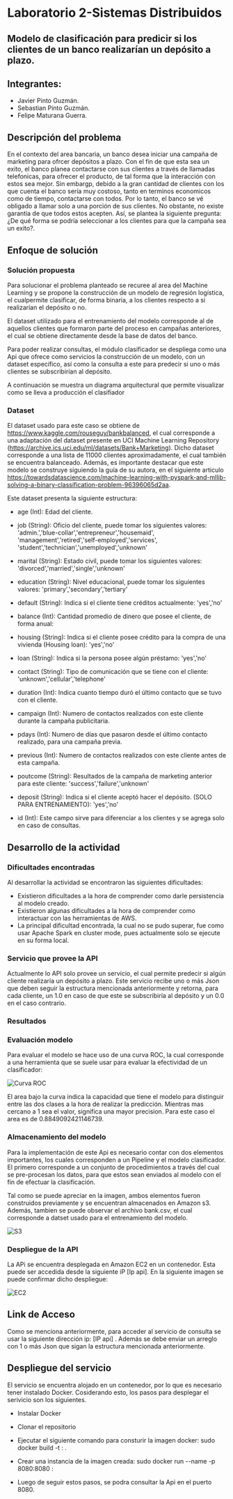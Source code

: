 # Laboratorio 2-Sistemas Distribuidos


## Modelo de clasificación para predicir si los clientes de un banco realizarían un depósito a plazo.

## Integrantes:
 - Javier Pinto Guzmán.
 - Sebastian Pinto Guzmán.
 - Felipe Maturana Guerra.

## Descripción del problema

En el contexto del area bancaria, un banco desea iniciar una campaña de marketing para ofrcer depósitos a plazo.
Con el fin de que esta sea un exito, el banco planea contactarse con sus clientes a través de llamadas telefonicas, para ofrecer el producto, de tal forma que la interacción con estos sea mejor. Sin embargp, debido a la gran cantidad de clientes con los que cuenta el banco sería muy costoso, tanto en terminos economicos como de tiempo, contactarse con todos. Por lo tanto, el banco se vé obligado a llamar solo a una porción de sus clientes. No obstante, no existe garantia de que todos estos acepten. Así, se plantea la siguiente pregunta: ¿De qué forma se podría seleccionar a los clientes para que la campaña sea un exito?.

## Enfoque de solución

### Solución propuesta

Para solucionar el problema planteado se recuree al area del Machine Learning y se propone la construcción de un modelo de regresión logística, el cualpermite clasificar, de forma binaria, a los clientes respecto a si realizarían el depósito o no.

El dataset utilizado para el entrenamiento del modelo corresponde al de aquellos clientes que formaron parte del proceso en campañas anteriores, el cual se obtiene directamente desde la base de datos del banco.

Para poder realizar consultas, el módulo clasificador se despliega como una Api que ofrece como servicios la construcción de un modelo, con un dataset específico, así como la consulta a este para predecir si uno o más clientes se subscribirían al depósito. 

A continuación se muestra un diagrama arquitectural que permite visualizar como se  lleva a producción el clasifiador

### Dataset

El dataset usado para este caso se obtiene de https://www.kaggle.com/rouseguy/bankbalanced, el cual corresponde
a una adaptación del dataset presente en UCI Machine Learning Repository (https://archive.ics.uci.edu/ml/datasets/Bank+Marketing). Dicho dataset corresponde a una lista de 11000 clientes aproximadamente, el cual también se encuentra balanceado. Además, es importante destacar que este modelo se construye siguiendo la guía de su autora, en el siguiente articulo https://towardsdatascience.com/machine-learning-with-pyspark-and-mllib-solving-a-binary-classification-problem-96396065d2aa.

Este dataset presenta la siguiente estructura:

 - age (Int): Edad del cliente.
 - job (String): Oficio del cliente, puede tomar los siguientes valores: 
    'admin.','blue-collar','entrepreneur','housemaid',
    'management','retired','self-employed','services',
    'student','technician','unemployed','unknown'
    
 - marital (String): Estado civil, puede tomar los siguientes valores:
     'divorced','married','single','unknown'
 - education (String): Nivel educacional, puede tomar los siguientes valores:
      'primary','secondary','tertiary'
 - default (String): Indica si el cliente tiene créditos actualmente:
      'yes','no'
 - balance (Int): Cantidad promedio de dinero que posee el cliente, de forma anual:
 - housing (String): Indica si el cliente posee crédito para la compra de una vivienda (Housing loan):
      'yes','no'
 - loan (String): Indica si la persona posee algún préstamo:
      'yes','no'
 - contact (String): Tipo de comunicación que se tiene con el cliente:
      'unknown','cellular','telephone'
 - duration (Int): Indica cuanto tiempo duró el último contacto que se tuvo con el cliente.
 - campaign (Int): Numero de contactos realizados con este cliente durante la campaña publicitaria.
 - pdays (Int): Numero de días que pasaron desde el último contacto realizado, para una campaña previa.
 - previous (Int): Numero de contactos realizados con este cliente antes de esta campaña.
 - poutcome (String): Resultados de la campaña de marketing anterior para este cliente:
      'success','failure','unknown'
 - deposit (String): Indica si el cliente aceptó hacer el depósito. (SOLO PARA ENTRENAMIENTO):
      'yes','no'
 - id (Int): Este campo sirve para diferenciar a los clientes y se agrega solo en caso de consultas.

## Desarrollo de la actividad

### Dificultades encontradas
Al desarrollar la actividad se encontraron las siguientes dificultades:

  - Existieron dificultades a la hora de comprender como darle persistencia al modelo creado.
  - Existieron algunas dificultades a la hora de comprender como interactuar con las herramientas de AWS.
  - La principal dificultad encontrada, la cual no se pudo superar, fue como usar Apache Spark en cluster mode, pues actualmente solo se ejecute en su forma local.
  
### Servicio que provee la API

Actualmente lo API solo provee un servicio, el cual permite predecir si algún cliente realizaría un depósito a plazo.
Este servicio recibe uno o más Json que deben seguir la estructura mencionada anteriormente y retorna, para cada cliente, un 1.0 en caso de que este se subscribiría al depósito y un 0.0 en el caso contrario.

### Resultados

### Evaluación modelo 

Para evaluar el modelo se hace uso de una curva ROC, la cual corresponde a una herramienta que se suele usar para evaluar la efectividad de un clasificador:

![Curva ROC](Imagenes/ROC.png)

El area bajo la curva indica la capacidad que tiene el modelo para distinguir entre las dos clases a la hora de realizar la predicción. Mientras mas cercano a 1 sea el valor, significa una mayor precision. Para este caso el area es de 0.8849092421146739. 

### Almacenamiento del modelo

Para la implementación de este Api es necesario contar con dos elementos importantes, los cuales corresponden a un Pipeline y el modelo clasificador. El primero corresponde a un conjunto de procedimientos a través del cual se pre-procesan los datos, para que estos sean enviados al modelo con el fin de efectuar la clasificación. 

Tal como se puede apreciar en la imagen, ambos elementos fueron construidos previamente y se encuentran almacenados en Amazon s3. Además, tambien se puede observar el archivo bank.csv, el cual corresponde a datset usado para el entrenamiento del modelo.

![S3](Imaganes/s3.jpeg)

### Despliegue de la API

La APi se encuentra desplegada en Amazon EC2 en un contenedor. Esta puede ser accedida desde la siguiente iP [Ip api]. En la siguiente imagen se puede confirmar dicho despliegue:

![EC2](Imagenes/ec2.jpeg)

## Link de Acceso

Como se menciona anteriormente, para acceder al servicio de consulta se usar la siguiente dirección ip: [IP api] . Además se debe enviar un arreglo con 1 o más Json que sigan la estructura mencionada anteriormente.

## Despliegue del servicio

El servicio se encuentra alojado en un contenedor, por lo que es necesario tener instalado Docker. Cosiderando esto, los pasos para desplegar el serivicio son los siguientes.

- Instalar Docker

- Clonar el repositorio

- Ejecutar el siguiente comando para consturir la imagen docker: sudo docker build -t <nombre-imagen>:<tag> .
 
- Crear una instancia de la imagen creada: sudo docker run --name <nombre contenedor> -p 8080:8080 <nombre-imagen>:<tag>
 
- Luego de seguir estos pasos, se podra consultar la Api en el puerto 8080.




